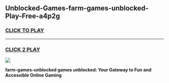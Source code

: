 
## Unblocked-Games-farm-games-unblocked-Play-Free-a4p2g
<h3>
<a href="https://premium76.site?title=farm-games-unblocked&ref=19M">CLICK TO PLAY</a></h3>
<hr>

<h3>
<a href="https://premium76.site?title=farm-games-unblocked&ref=19M">CLICK 2 PLAY</a>
  
</h3>

<a href="https://premium76.site?title=farm-games-unblocked&ref=19M"><img src="https://clearcache.store/games.png"></a>


**farm-games-unblocked games unblocked: Your Gateway to Fun and Accessible Online Gaming**

